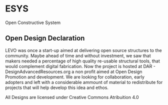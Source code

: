 # ESYS
Open Constructive System

## Open Design Declaration

LEVO was once a start-up aimed at delivering open source structures to the community. Maybe ahead of time and without investment, we saw that makers needed a percentage of high quality re-usable structural tools, that would complement digital fabrication.
Now the project is hosted at DAR - DesignAdvancedResources.org a non profit aimed at Open Design Promotion and development.
We are looking for collaboration, early adopters and left with a considerable ammount of material to redistribute for projects that will help develop this idea and ethos.

All Designs are licensed under Creative Commons Atribuition 4.0
